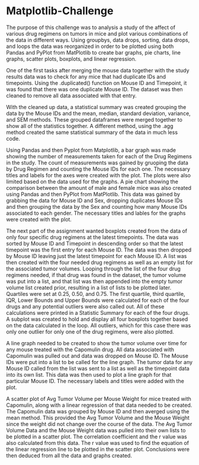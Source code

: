 # Matplotlib-Challenge

The purpose of this challenge was to analysis a study of the affect of various drug regimens on tumors in mice and plot various combinations of the data in different ways.  Using groupbys, data drops, sorting, data drops, and loops the data was reorganized in order to be plotted using both Pandas and PyPlot from MatPlotlib to create bar graphs, pie charts, line graphs, scatter plots, boxplots, and linear regression.

One of the first tasks after merging the mouse data together with the study results data was to check for any mice that had duplicate IDs and timepoints.  Using the .duplicated() function on Mouse ID and Timepoint, it was found that there was one duplicate Mouse ID.  The dataset was then cleaned to remove all data associated with that entry.

With the cleaned up data, a statistical summary was created grouping the data by the Mouse IDs and the mean, median, standard deviation, variance, and SEM methods.  These grouped dataframes were merged together to show all of the statistics together.  A different method, using the .agg method created the same statistical summary of the data in much less code.

Using Pandas and then Pyplot from Matplotlib, a bar graph was made showing the number of measurements taken for each of the Drug Regimens in the study. The count of measurements was gained by gruoping the data by Drug Regimen and counting the Mouse IDs for each one.  The necessary titles and labels for the axes were created with the plot.  The plots were also limited based on the data used for the graphs.  A pie chart showing the comparison between the amount of male and female mice was also created using Pandas and then PyPlot from MatPlotlib.  This data was gained by grabbing the data for Mouse ID and Sex, dropping duplicates Mouse IDs and then grouping the data by the Sex and counting how many Mouse IDs associated to each gender.  The necessary titles and lables for the graphs were created with the plot.

The next part of the assignment wanted boxplots created from the data of only four specific drug regimens at the latest timepoints.  The data was sorted by Mouse ID and Timepoint in descending order so that the latest timepoint was the first entry for each Mouse ID.  The data was then dropped by Mouse ID leaving just the latest timepoint for each Mouse ID.   A list was then created with the four needed drug regimens as well as an empty list for the associated tumor volumes.  Looping through the list of the four drug regimens needed, if that drug was found in the dataset, the tumor volume was put into a list, and that list was then appended into the empty tumor volume list created prior, resulting in a list of lists to be plotted later.  Quartiles were set at 0.25, 0.50, and 0.75.  The first quartile, third quartile, IQR, Lower Bounds and Upper Bounds were calculated for each of the four drugs and any potential outliers were also called out.  All of these calculations were printed in a Statistic Summary for each of the four drugs.  A subplot was created to hold and display all four boxplots together based on the data calculated in the loop.  All outliers, which for this case there was only one outlier for only one of the drug regimens, were also plotted.

A line graph needed to be created to show the tumor volume over time for any mouse treated with the Capomulin drug.  All data associated with Capomulin was pulled out and data was dropped on Mouse ID.  The Mouse IDs were put into a list to be called for the line graph.  The tumor data for any Mouse ID called from the list was sent to a list as well as the timepoint data into its own list.  This data was then used to plot a line graph for that particular Mouse ID.  The necessary labels and titles were added with the plot.

A scatter plot of Avg Tumor Volume per Mouse Weight for mice treated with Capomulin, along with a linear regression of that data needed to be created.  The Capomulin data was grouped by Mouse ID and then averged using the mean method.  This provided the Avg Tumor Volume and the Mouse Weight since the weight did not change over the course of the data.  The Avg Tumor Volume Data and the Mouse Weight data was pulled into their own lists to be plotted in a scatter plot.  The correlation coefficient and the r value was also calculated from this data.  The r value was used to find the equation of the linear regression line to be plotted in the scatter plot.  Conclusions were then deduced from all the data and graphs created.
